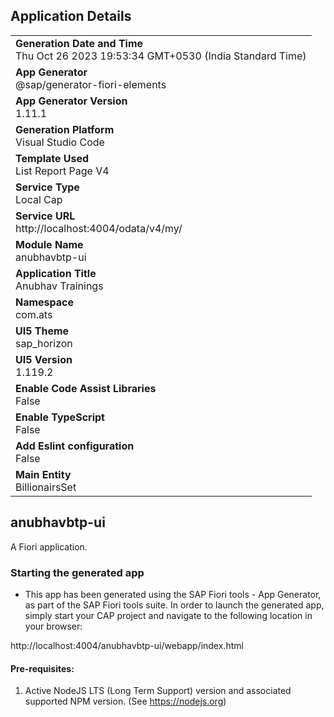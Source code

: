 ## Application Details
|               |
| ------------- |
|**Generation Date and Time**<br>Thu Oct 26 2023 19:53:34 GMT+0530 (India Standard Time)|
|**App Generator**<br>@sap/generator-fiori-elements|
|**App Generator Version**<br>1.11.1|
|**Generation Platform**<br>Visual Studio Code|
|**Template Used**<br>List Report Page V4|
|**Service Type**<br>Local Cap|
|**Service URL**<br>http://localhost:4004/odata/v4/my/
|**Module Name**<br>anubhavbtp-ui|
|**Application Title**<br>Anubhav Trainings|
|**Namespace**<br>com.ats|
|**UI5 Theme**<br>sap_horizon|
|**UI5 Version**<br>1.119.2|
|**Enable Code Assist Libraries**<br>False|
|**Enable TypeScript**<br>False|
|**Add Eslint configuration**<br>False|
|**Main Entity**<br>BillionairsSet|

## anubhavbtp-ui

A Fiori application.

### Starting the generated app

-   This app has been generated using the SAP Fiori tools - App Generator, as part of the SAP Fiori tools suite.  In order to launch the generated app, simply start your CAP project and navigate to the following location in your browser:

http://localhost:4004/anubhavbtp-ui/webapp/index.html

#### Pre-requisites:

1. Active NodeJS LTS (Long Term Support) version and associated supported NPM version.  (See https://nodejs.org)


